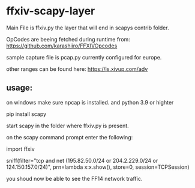 # ffxiv-scapy-layer

Main File is ffxiv.py the layer that will end in scapys contrib folder.

OpCodes are beeing fetched during runtime from: https://github.com/karashiiro/FFXIVOpcodes

sample capture file is pcap.py currently configured for europe.

other ranges can be found here: https://is.xivup.com/adv

## usage:
on windows make sure npcap is installed.
and python 3.9 or highter

pip install scapy

start scapy in the folder where ffxiv.py is present.

on the scapy command prompt enter the following:

import ffxiv

sniff(filter="tcp and net (195.82.50.0/24 or 204.2.229.0/24 or 124.150.157.0/24)", prn=lambda x:x.show(), store=0, session=TCPSession)

you shoud now be able to see the FF14 network traffic.
